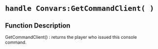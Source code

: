 # `handle Convars:GetCommandClient( )`
## Function Description
GetCommandClient() : returns the player who issued this console command.
